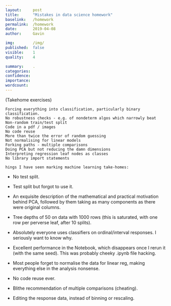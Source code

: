 ```yaml
---
layout:     post
title:      "Mistakes in data science homework"
baselink:   /homework
permalink:  /homework
date:       2019-04-08
author:     Gavin

img:        /img/
published:  false
visible:    1
quality:    4

summary:    .
categories: 
confidence: 
importance: 
wordcount:      
---
```



(Takehome exercises)

    Forcing everything into classification, particularly binary classification.
    No robustness checks - e.g. of nondeterm algos which narrowly beat
    Non-random train/test split
    Code in a pdf / images
    No code reuse
    More than twice the error of random guessing
    Not normalising for linear models
    Forking paths - multiple comparisons
    Doing PCA but not reducing the damn dimensions
    Interpreting regression leaf nodes as classes
    No library import statements

    hings I have seen marking machine learning take-homes:

- No test split. 

- Test split but forgot to use it.

- An exquisite description of the mathematical and practical motivation behind PCA, followed by them taking as many components as there were original columns.

- Tree depths of 50 on data with 1000 rows (this is saturated, with one row per perverse leaf, after 10 splits).

- Absolutely everyone uses classifiers on ordinal/interval responses. I seriously want to know why.


- Excellent performance in the Notebook, which disappears once I rerun it (with the same seed). This was probably cheeky .ipynb file hacking. 

- Most people forget to normalise the data for linear reg, making everything else in the analysis nonsense.

- No code reuse ever.

- Blithe recommendation of multiple comparisons (cheating).

- Editing the response data, instead of binning or rescaling.

<!-- %  include mistake/foots.html %} -->
